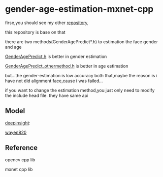 # gender-age-estimation-mxnet-cpp

firse,you should see my other [repository](https://github.com/ZHEQIUSHUI/Retinaface-Cpp-mxnet),

this repository is base on that

there are two methods(GenderAgePredict*.h) to estimation the face gender and age

[GenderAgePredict.h](https://github.com/ZHEQIUSHUI/gender-age-estimation-mxnet-cpp/blob/master/GenderAgePredict.h) is better in gender estimation

[GenderAgePredict_othermethod.h](https://github.com/ZHEQIUSHUI/gender-age-estimation-mxnet-cpp/blob/master/GenderAgePredict_othermethod.h) is better in age estimation

but...the gender-estimation is low accuracy both that,maybe the reason is i have not did alignment face,cause i was failed...

if you want to change the estimation method,you just only need to modify the include head file. they have same api 

## Model

[deepinsight](https://github.com/deepinsight/insightface/tree/master/gender-age):

[wayen820](https://github.com/wayen820/gender_age_estimation_mxnet)

## Reference

opencv cpp lib

mxnet cpp lib

